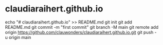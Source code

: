# claudiaraihert.github.io
echo "# claudiaraihert.github.io" >> README.md
git init
git add README.md
git commit -m "first commit"
git branch -M main
git remote add origin https://github.com/clauwonders/claudiaraihert.github.io.git
git push -u origin main

